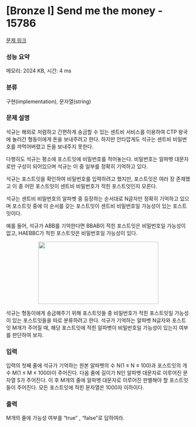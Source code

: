 # [Bronze I] Send me the money - 15786 

[문제 링크](https://www.acmicpc.net/problem/15786) 

### 성능 요약

메모리: 2024 KB, 시간: 4 ms

### 분류

구현(implementation), 문자열(string)

### 문제 설명

<p>석규는 해외로 저렴하고 간편하게 송금할 수 있는 센트비 서비스를 이용하여 CTP 왕국에 놀러간 형동이에게 돈을 보내주려고 한다. 하지만 안타깝게도 석규는 센트비 비밀번호를 까먹어버렸고 돈을 보내주지 못한다. </p>

<p>다행히도 석규는 평소에 포스트잇에 비밀번호를 적어놓는다. 비밀번호는 알파벳 대문자로만 구성이 되어있으며 석규는 이 중 일부를 정확히 기억하고 있다.</p>

<p>석규는 포스트잇을 확인하여 비밀번호를 입력하려고 했지만, 포스트잇은 여러 장 존재했고 이 중 어떤 포스트잇이 센트비 비밀번호가 적힌 포스트잇인지 모른다.</p>

<p>석규는 센트비 비밀번호의 알파벳 중 등장하는 순서대로 N글자만 정확히 기억하고 있으며 포스트잇 중에 이 순서를 갖는 포스트잇이 센트비 비밀번호일 가능성이 있는 포스트잇이다. </p>

<p>예를 들어, 석규가 ABB를 기억한다면 BBAB이 적힌 포스트잇은 비밀번호일 가능성이 없고, HAEBBC가 적힌 포스트잇은 비밀번호일 가능성이 있다. </p>

<p style="text-align: center;"><img alt="" src="https://onlinejudgeimages.s3-ap-northeast-1.amazonaws.com/problem/15786/1.png" style="width: 328px; height: 170px;"></p>

<p>석규는 형동이에게 송금해주기 위해 포스트잇들 중 비밀번호가 적힌 포스트잇일 가능성이 있는 포스트잇들을 따로 분류하려고 한다. 석규가 기억하는 알파벳 N글자와 포스트잇 M개가 주어질 때, 해당 포스트잇에 적힌 알파벳이 비밀번호일 가능성이 있는지 여부를 판단하여 보자.</p>

### 입력 

 <p>입력의 첫째 줄에 석규가 기억하는 원본 알파벳의 수 N(1 ≤ N ≤ 100)과 포스트잇의 개수 M(1 ≤ M ≤ 1000)이 주어진다. 다음 줄에 길이가 N인 알파벳 대문자로 이루어진 문자열 S가 주어진다. 이 후 M개의 줄에 알파벳 대문자로 이루어진 판별해야 할 포스트잇들이 주어진다. 모든 포스트잇에 적힌 문자열은 1000자 이하이다.</p>

### 출력 

 <p>M개의 줄에 가능성 여부를 “true” , “false”로 답하여라.</p>

